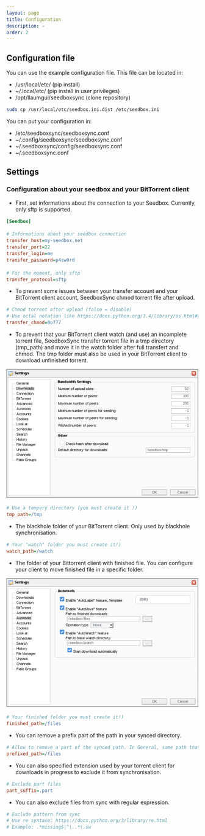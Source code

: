 ```yaml
---
layout: page
title: Configuration
description: ~
order: 2
---
```


## Configuration file

You can use the example configuration file. This file can be located in:

* /usr/local/etc/ (pip install)
* ~/.local/etc/ (pip install in user privileges)
* /opt/llaumgui/seedboxsync (clone repository)

```bash
sudo cp /usr/local/etc/seedbox.ini.dist /etc/seedbox.ini
```

You can put your configuration in:

* /etc/seedboxsync/seedboxsync.conf
* ~/.config/seedboxsync/seedboxsync.conf
* ~/.seedboxsync/config/seedboxsync.conf
* ~/.seedboxsync.conf

## Settings

### Configuration about your seedbox and your BitTorrent client

* First, set informations about the connection to your Seedbox. Currently, only sftp is supported.

```ini
[Seedbox]

# Informations about your seedbox connection
transfer_host=my-seedbox.net
transfer_port=22
transfer_login=me
transfer_password=p4sw0rd

# For the moment, only sftp
transfer_protocol=sftp
```

* To prevent some issues between your transfer account and your BitTorrent client account, SeedboxSync chmod torrent file after upload.

```ini
# Chmod torrent after upload (false = disable)
# Use octal notation like https://docs.python.org/3.4/library/os.html#os.chmod
transfer_chmod=0o777
```

* To prevent that your BitTorrent client watch (and use) an incomplete torrent file, SeedboxSync transfer torrent file in a tmp directory (tmp\_path) and move it in the watch folder after full transfert and chmod. The tmp folder must also be used in your BitTorrent client to download unfinished torrent.

![ruTorrent settings / Downloads](images/rutorrent_1.png)

```ini
# Use a tempory directory (you must create it !)
tmp_path=/tmp
```

* The blackhole folder of your BitTorrent client. Only used by blackhole synchronisation.

```ini
# Your "watch" folder you must create it!)
watch_path=/watch
```

* The folder of your Bittorrent client with finished file. You can configure your client to move finished file in a specific folder.

![ruTorrent settings / Autotools](images/rutorrent_2.png)

```ini
# Your finished folder you must create it!)
finished_path=/files
```

* You can remove a prefix part of the path in your synced directory.

```ini
# Allow to remove a part of the synced path. In General, same path than "finished_path".
prefixed_path=/files
```

* You can also specified extension used by your torrent client for downloads in progress to exclude it from synchronisation.

```ini
# Exclude part files
part_suffix=.part
```

* You can also exclude files from sync with regular expression.

```ini
# Exclude pattern from sync
# Use re syntaxe: https://docs.python.org/3/library/re.html
# Example: .*missing$|^\..*\.sw
```
